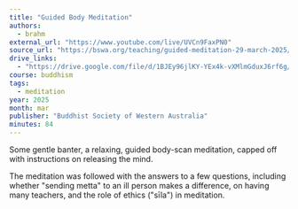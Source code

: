 ```yaml
---
title: "Guided Body Meditation"
authors:
  - brahm
external_url: "https://www.youtube.com/live/UVCn9FaxPN0"
source_url: "https://bswa.org/teaching/guided-meditation-29-march-2025/"
drive_links:
  - "https://drive.google.com/file/d/1BJEy96jlKY-YEx4k-vXMlmGduxJ6rf6g/view?usp=drivesdk"
course: buddhism
tags:
  - meditation
year: 2025
month: mar
publisher: "Buddhist Society of Western Australia"
minutes: 84
---
```


Some gentle banter, a relaxing, guided body-scan meditation, capped off with instructions on releasing the mind.

The meditation was followed with the answers to a few questions, including whether "sending metta" to an ill person makes a difference, on having many teachers, and the role of ethics ("sīla") in meditation.
